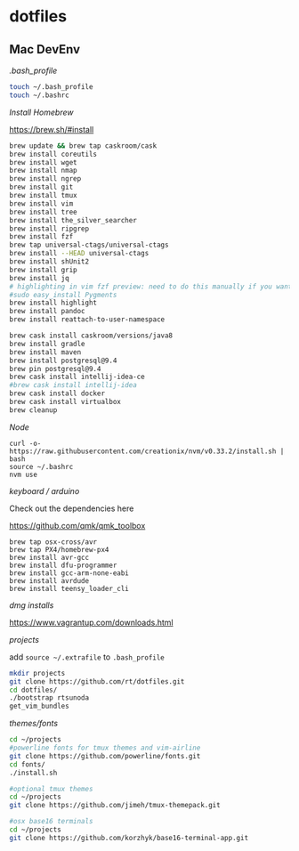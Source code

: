 # dotfiles


## Mac DevEnv

*.bash_profile*

```bash
touch ~/.bash_profile
touch ~/.bashrc
```

*Install Homebrew*

https://brew.sh/#install


```bash
brew update && brew tap caskroom/cask
brew install coreutils
brew install wget
brew install nmap
brew install ngrep
brew install git
brew install tmux
brew install vim
brew install tree
brew install the_silver_searcher 
brew install ripgrep
brew install fzf
brew tap universal-ctags/universal-ctags
brew install --HEAD universal-ctags
brew install shUnit2
brew install grip
brew install jq
# highlighting in vim fzf preview: need to do this manually if you want the latest hightlighting
#sudo easy_install Pygments
brew install highlight
brew install pandoc
brew install reattach-to-user-namespace
```

```bash
brew cask install caskroom/versions/java8
brew install gradle
brew install maven
brew install postgresql@9.4 
brew pin postgresql@9.4
brew cask install intellij-idea-ce
#brew cask install intellij-idea
brew cask install docker
brew cask install virtualbox
brew cleanup
```

*Node*
```
curl -o- https://raw.githubusercontent.com/creationix/nvm/v0.33.2/install.sh | bash
source ~/.bashrc
nvm use
```

*keyboard / arduino*

Check out the dependencies here

https://github.com/qmk/qmk_toolbox

```
brew tap osx-cross/avr
brew tap PX4/homebrew-px4
brew install avr-gcc
brew install dfu-programmer
brew install gcc-arm-none-eabi
brew install avrdude
brew install teensy_loader_cli
```

*dmg installs*

https://www.vagrantup.com/downloads.html


*projects*

add `source ~/.extrafile` to `.bash_profile`

```bash
mkdir projects
git clone https://github.com/rt/dotfiles.git
cd dotfiles/
./bootstrap rtsunoda
get_vim_bundles
```

*themes/fonts*
```bash
cd ~/projects
#powerline fonts for tmux themes and vim-airline
git clone https://github.com/powerline/fonts.git
cd fonts/
./install.sh

#optional tmux themes
cd ~/projects
git clone https://github.com/jimeh/tmux-themepack.git

#osx base16 terminals
cd ~/projects
git clone https://github.com/korzhyk/base16-terminal-app.git
```

